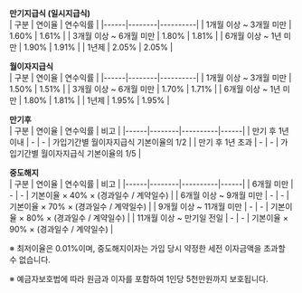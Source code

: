 **만기지급식 (일시지급식)**  
| 구분 | 연이율 | 연수익률 |
|------|--------|----------|
| 1개월 이상 ~ 3개월 미만 | 1.60% | 1.61% |
| 3개월 이상 ~ 6개월 미만 | 1.80% | 1.81% |
| 6개월 이상 ~ 1년 미만 | 1.90% | 1.91% |
| 1년제 | 2.05% | 2.05% |

**월이자지급식**  
| 구분 | 연이율 | 연수익률 |
|------|--------|----------|
| 1개월 이상 ~ 3개월 미만 | 1.50% | 1.51% |
| 3개월 이상 ~ 6개월 미만 | 1.70% | 1.71% |
| 6개월 이상 ~ 1년 미만 | 1.80% | 1.81% |
| 1년제 | 1.95% | 1.95% |

**만기후**  
| 구분 | 연이율 | 연수익률 | 비고 |
|------|--------|----------|------|
| 만기 후 1년 이내 | - | - | 가입기간별 월이자지급식 기본이율의 1/2 |
| 만기 후 1년 초과 | - | - | 가입기간별 월이자지급식 기본이율의 1/5 |

**중도해지**  
| 구분 | 연이율 | 연수익률 | 비고 |
|------|--------|----------|------|
| 6개월 미만 | - | - | 기본이율 × 40% × (경과일수 / 계약일수) |
| 6개월 이상 ~ 9개월 미만 | - | - | 기본이율 × 70% × (경과일수 / 계약일수) |
| 9개월 이상 ~ 11개월 미만 | - | - | 기본이율 × 80% × (경과일수 / 계약일수) |
| 11개월 이상 ~ 만기일 전일 | - | - | 기본이율 × 90% × (경과일수 / 계약일수) |

※ 최저이율은 0.01%이며, 중도해지이자는 가입 당시 약정한 세전 이자금액을 초과할 수 없습니다.

※ 예금자보호법에 따라 원금과 이자를 포함하여 1인당 5천만원까지 보호됩니다.